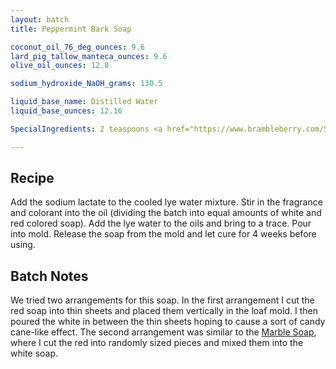 ```yaml
---
layout: batch
title: Peppermint Bark Soap

coconut_oil_76_deg_ounces: 9.6
lard_pig_tallow_manteca_ounces: 9.6
olive_oil_ounces: 12.8

sodium_hydroxide_NaOH_grams: 130.5

liquid_base_name: Distilled Water
liquid_base_ounces: 12.16

SpecialIngredients: 2 teaspoons <a href="https://www.brambleberry.com/Sodium-Lactate-P5127.aspx">sodium lactate</a>, 1 teaspoon <a href="https://www.brambleberry.com/burgundy-pigment-p4051.aspx">burgundy pigment</a>, 1 teaspoon <a href="https://www.brambleberry.com/titanium-dioxide-pigment-p4040.aspx">titanium dioxide pigment</a>, and 1 oz. <a href="https://www.amazon.com/Natures-Truth-Aromatherapy-Essential-Peppermint/dp/B00X47GZOG">Nature's Truth peppermint essential oil</a>, .5 oz <a href="https://www.brambleberry.com/Spearmint-Essential-Oil-P3821.aspx">spearmint essential oil</a>.

---
```


## Recipe
Add the sodium lactate to the cooled lye water mixture.  Stir in the fragrance and colorant into the oil (dividing the batch into equal amounts of white and red colored soap). Add the lye water to the oils and bring to a trace. Pour into mold. Release the soap from the mold and let cure for 4 weeks before using.

## Batch Notes
We tried two arrangements for this soap. In the first arrangement I cut the red soap into thin sheets and placed them vertically in the loaf mold. I then poured the white in between the thin sheets hoping to cause a sort of candy cane-like effect. The second arrangement was similar to the [Marble Soap](./marble-soap/), where I cut the red into randomly sized pieces and mixed them into the white soap.
